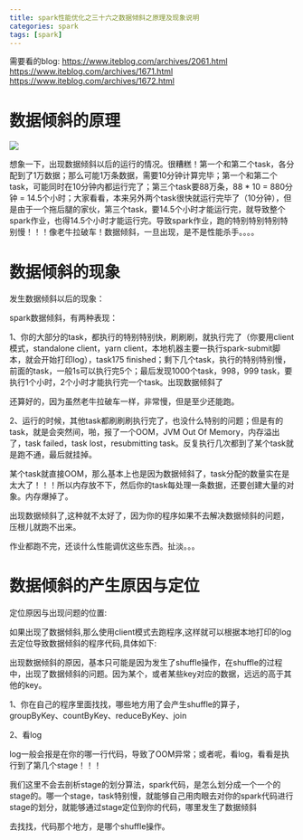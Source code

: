 ```yaml
---
title: spark性能优化之三十六之数据倾斜之原理及现象说明
categories: spark  
tags: [spark]
---
```




需要看的blog:
https://www.iteblog.com/archives/2061.html
https://www.iteblog.com/archives/1671.html
https://www.iteblog.com/archives/1672.html


# 数据倾斜的原理

<!--more-->

![](http://ols7leonh.bkt.clouddn.com//assert/img/bigdata/spark从入门到精通_笔记/performance_data_skew.png)


想象一下，出现数据倾斜以后的运行的情况。很糟糕！第一个和第二个task，各分配到了1万数据；那么可能1万条数据，需要10分钟计算完毕；第一个和第二个task，可能同时在10分钟内都运行完了；第三个task要88万条，88 * 10 =  880分钟 = 14.5个小时；大家看看，本来另外两个task很快就运行完毕了（10分钟），但是由于一个拖后腿的家伙，第三个task，要14.5个小时才能运行完，就导致整个spark作业，也得14.5个小时才能运行完。导致spark作业，跑的特别特别特别特别慢！！！像老牛拉破车！数据倾斜，一旦出现，是不是性能杀手。。。。


# 数据倾斜的现象

发生数据倾斜以后的现象：

spark数据倾斜，有两种表现：

1、你的大部分的task，都执行的特别特别快，刷刷刷，就执行完了（你要用client模式，standalone client，yarn client，本地机器主要一执行spark-submit脚本，就会开始打印log），task175 finished；剩下几个task，执行的特别特别慢，前面的task，一般1s可以执行完5个；最后发现1000个task，998，999 task，要执行1个小时，2个小时才能执行完一个task。出现数据倾斜了

还算好的，因为虽然老牛拉破车一样，非常慢，但是至少还能跑。

2、运行的时候，其他task都刷刷刷执行完了，也没什么特别的问题；但是有的task，就是会突然间，啪，报了一个OOM，JVM Out Of Memory，内存溢出了，task failed，task lost，resubmitting task。反复执行几次都到了某个task就是跑不通，最后就挂掉。

某个task就直接OOM，那么基本上也是因为数据倾斜了，task分配的数量实在是太大了！！！所以内存放不下，然后你的task每处理一条数据，还要创建大量的对象。内存爆掉了。

出现数据倾斜了,这种就不太好了，因为你的程序如果不去解决数据倾斜的问题，压根儿就跑不出来。

作业都跑不完，还谈什么性能调优这些东西。扯淡。。。



# 数据倾斜的产生原因与定位

定位原因与出现问题的位置:

如果出现了数据倾斜,那么使用client模式去跑程序,这样就可以根据本地打印的log去定位导致数据倾斜的程序代码,具体如下:

出现数据倾斜的原因，基本只可能是因为发生了shuffle操作，在shuffle的过程中，出现了数据倾斜的问题。因为某个，或者某些key对应的数据，远远的高于其他的key。

1、你在自己的程序里面找找，哪些地方用了会产生shuffle的算子，groupByKey、countByKey、reduceByKey、join

2、看log

log一般会报是在你的哪一行代码，导致了OOM异常；或者呢，看log，看看是执行到了第几个stage！！！

我们这里不会去剖析stage的划分算法，spark代码，是怎么划分成一个一个的stage的。哪一个stage，task特别慢，就能够自己用肉眼去对你的spark代码进行stage的划分，就能够通过stage定位到你的代码，哪里发生了数据倾斜

去找找，代码那个地方，是哪个shuffle操作。


